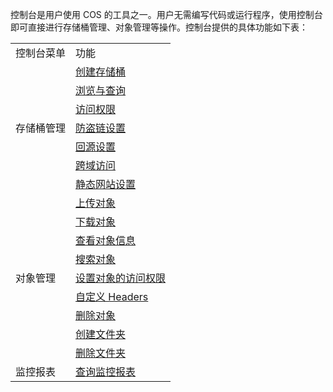 控制台是用户使用 COS 的工具之一。用户无需编写代码或运行程序，使用控制台即可直接进行存储桶管理、对象管理等操作。控制台提供的具体功能如下表：

<table>
   <tr>
      <td >控制台菜单</td>
      <td>功能</td>
   </tr>
   <tr>
      <td rowspan="7">存储桶管理</td>
			<td><a href="https://cloud.tencent.com/document/product/436/13309">创建存储桶</a></td>
   </tr>
   <tr>
      <td><a href="https://cloud.tencent.com/document/product/436/13313">浏览与查询</a></td>
   </tr>
   <tr>
      <td><a href="https://cloud.tencent.com/document/product/436/13315">访问权限</a></td>
   </tr>
   <tr>
      <td><a href="https://cloud.tencent.com/document/product/436/13319">防盗链设置</a></td>
   </tr>
   <tr>
      <td><a href="https://cloud.tencent.com/document/product/436/13310">回源设置</a></td>
   </tr>
   <tr>
      <td><a href="https://cloud.tencent.com/document/product/436/13318">跨域访问</a></td>
   </tr>
   <tr>
      <td><a href="https://cloud.tencent.com/document/product/436/13320">静态网站设置</a></td>
   </tr>
   <tr>
      <td rowspan="9">对象管理</td>
      <td><a href="https://cloud.tencent.com/document/product/436/13321">上传对象</a></td>
   </tr>
   <tr>
      <td><a href="https://cloud.tencent.com/document/product/436/13322">下载对象</a></td>
   </tr>
   <tr>
      <td><a href="https://cloud.tencent.com/document/product/436/13326">查看对象信息</a></td>
   </tr>
   <tr>
      <td><a href="https://cloud.tencent.com/document/product/436/13325">搜索对象</a></td>
   </tr>
   <tr>
      <td><a href="https://cloud.tencent.com/document/product/436/13327">设置对象的访问权限</a></td>
   </tr>
   <tr>
      <td><a href="https://cloud.tencent.com/document/product/436/13361">自定义 Headers</a></td>
   </tr>
   <tr>
      <td><a href="https://cloud.tencent.com/document/product/436/13323">删除对象</a></td>
   </tr>
   <tr>
      <td><a href="https://cloud.tencent.com/document/product/436/13329">创建文件夹</a></td>
   </tr>
   <tr>
      <td><a href="https://cloud.tencent.com/document/product/436/13330">删除文件夹</a></td>
   </tr>
   <tr>
      <td>监控报表</td>
      <td><a href="https://cloud.tencent.com/document/product/436/13332">查询监控报表</a></td>
   </tr>
   </tr>
</table>
